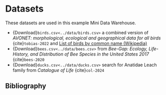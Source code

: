# Datasets

These datasets are used in this example Mini Data Warehouse.

- {Download}`birds.csv<../data/birds.csv>` a combined version of *AVONET: morphological, ecological and geographical data for all birds* {cite}`tobias-2022` and [List of birds by common name (Wikipedia)](https://en.wikipedia.org/wiki/)
- {Download}`bees.csv<../data/bees.csv>` from *Bee-Gap: Ecology, Life-History, and Distribution of Bee Species in the United States 2017* {cite}`bees-2020`
- {Download}`ducks.csv<../data/ducks.csv>` search for Anatidae Leach family from *Catalogue of Life* {cite}`col-2024`


## Bibliography

```{bibliography}
```

